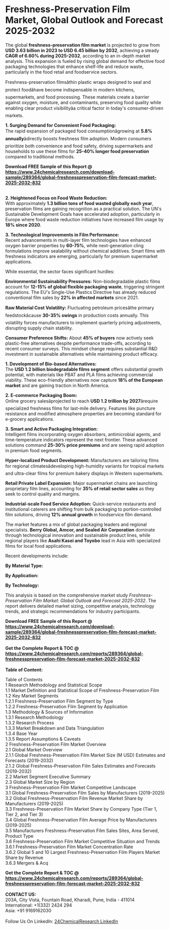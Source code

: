 <h1>Freshness-Preservation Film Market, Global Outlook and Forecast 2025-2032</h1><p>The global <strong>freshness-preservation film market</strong> is projected to grow from <strong>USD 3.63 billion in 2023 to USD 6.45 billion by 2032</strong>, achieving a steady <strong>CAGR of 6.60% during 2025-2032</strong>, according to an in-depth market analysis. This expansion is fueled by rising global demand for effective food packaging technologies that enhance shelf-life and reduce waste, particularly in the food retail and foodservice sectors.</p><p>Freshness-preservation filmsâthin plastic wraps designed to seal and protect foodâhave become indispensable in modern kitchens, supermarkets, and food processing. These materials create a barrier against oxygen, moisture, and contaminants, preserving food quality while enabling clear product visibilityâa critical factor in today's consumer-driven markets.</p><p><strong>1. Surging Demand for Convenient Food Packaging:</strong><br>
The rapid expansion of packaged food consumptionâgrowing at <strong>5.8% annually</strong>âdirectly boosts freshness film adoption. Modern consumers prioritize both convenience and food safety, driving supermarkets and households to use these films for <strong>25-40% longer food preservation</strong> compared to traditional methods.</p><div><b>Download FREE Sample of this Report @ 
            <a href="https://www.24chemicalresearch.com/download-sample/289364/global-freshnesspreservation-film-forecast-market-2025-2032-832">
            https://www.24chemicalresearch.com/download-sample/289364/global-freshnesspreservation-film-forecast-market-2025-2032-832</a></b></div><br><p><strong>2. Heightened Focus on Food Waste Reduction:</strong><br>
With approximately <strong>1.3 billion tons of food wasted globally each year</strong>, preservation films are gaining recognition as a practical solution. The UN's Sustainable Development Goals have accelerated adoption, particularly in Europe where food waste reduction initiatives have increased film usage by <strong>18% since 2020</strong>.</p><p><strong>3. Technological Improvements in Film Performance:</strong><br>
Recent advancements in multi-layer film technologies have enhanced oxygen barrier properties by <strong>60-75%</strong>, while next-generation cling formulations improve sealability without chemical additives. Smart films with freshness indicators are emerging, particularly for premium supermarket applications.</p><p>While essential, the sector faces significant hurdles:</p><p><strong>Environmental Sustainability Pressures:</strong> Non-biodegradable plastic films account for <strong>12-15% of global flexible packaging waste</strong>, triggering stringent regulations. The EU's Single-Use Plastics Directive has already reduced conventional film sales by <strong>22% in affected markets</strong> since 2021.</p><p><strong>Raw Material Cost Volatility:</strong> Fluctuating petroleum pricesâthe primary feedstockâcause <strong>30-35% swings</strong> in production costs annually. This volatility forces manufacturers to implement quarterly pricing adjustments, disrupting supply chain stability.</p><p><strong>Consumer Preference Shifts:</strong> About <strong>45% of buyers</strong> now actively seek plastic-free alternatives despite performance trade-offs, according to recent consumer surveys. This mindset change requires substantial R&amp;D investment in sustainable alternatives while maintaining product efficacy.</p><p><strong>1. Development of Bio-based Alternatives:</strong><br>
The <strong>USD 1.2 billion biodegradable films segment</strong> offers substantial growth potential, with materials like PBAT and PLA films achieving commercial viability. These eco-friendly alternatives now capture <strong>18% of the European market</strong> and are gaining traction in North America.</p><p><strong>2. E-commerce Packaging Boom:</strong><br>
Online grocery salesâprojected to reach <strong>USD 1.2 trillion by 2027</strong>ârequire specialized freshness films for last-mile delivery. Features like puncture resistance and modified atmosphere properties are becoming standard for e-grocery applications.</p><p><strong>3. Smart and Active Packaging Integration:</strong><br>
Intelligent films incorporating oxygen absorbers, antimicrobial agents, and time-temperature indicators represent the next frontier. These advanced solutions command <strong>25-30% price premiums</strong> and are seeing rapid adoption in premium food segments.</p><p><strong>Hyper-localized Product Development:</strong> Manufacturers are tailoring films for regional climatesâdeveloping high-humidity variants for tropical markets and ultra-clear films for premium bakery displays in Western supermarkets.</p><p><strong>Retail Private Label Expansion:</strong> Major supermarket chains are launching proprietary film lines, accounting for <strong>35% of retail sector sales</strong> as they seek to control quality and margins.</p><p><strong>Industrial-scale Food Service Adoption:</strong> Quick-service restaurants and institutional caterers are shifting from bulk packaging to portion-controlled film solutions, driving <strong>12% annual growth</strong> in foodservice film demand.</p><p>The market features a mix of global packaging leaders and regional specialists. <strong>Berry Global, Amcor, and Sealed Air Corporation</strong> dominate through technological innovation and sustainable product lines, while regional players like <strong>Asahi Kasei and Toyobo</strong> lead in Asia with specialized films for local food applications.</p><p>Recent developments include:</p><p><strong>By Material Type:</strong></p><p><strong>By Application:</strong></p><p><strong>By Technology:</strong></p><p>This analysis is based on the comprehensive market study <em>Freshness-Preservation Film Market: Global Outlook and Forecast 2025-2032</em>. The report delivers detailed market sizing, competitive analysis, technology trends, and strategic recommendations for industry participants.</p><div><b>Download FREE Sample of this Report @ 
            <a href="https://www.24chemicalresearch.com/download-sample/289364/global-freshnesspreservation-film-forecast-market-2025-2032-832">
            https://www.24chemicalresearch.com/download-sample/289364/global-freshnesspreservation-film-forecast-market-2025-2032-832</a></b></div><br><div><b>Get the Complete Report & TOC @ 
            <a href="https://www.24chemicalresearch.com/reports/289364/global-freshnesspreservation-film-forecast-market-2025-2032-832">
            https://www.24chemicalresearch.com/reports/289364/global-freshnesspreservation-film-forecast-market-2025-2032-832</a></b></div><br>
            <b>Table of Content:</b><p>Table of Contents<br />
1 Research Methodology and Statistical Scope<br />
1.1 Market Definition and Statistical Scope of Freshness-Preservation Film<br />
1.2 Key Market Segments<br />
1.2.1 Freshness-Preservation Film Segment by Type<br />
1.2.2 Freshness-Preservation Film Segment by Application<br />
1.3 Methodology & Sources of Information<br />
1.3.1 Research Methodology<br />
1.3.2 Research Process<br />
1.3.3 Market Breakdown and Data Triangulation<br />
1.3.4 Base Year<br />
1.3.5 Report Assumptions & Caveats<br />
2 Freshness-Preservation Film Market Overview<br />
2.1 Global Market Overview<br />
2.1.1 Global Freshness-Preservation Film Market Size (M USD) Estimates and Forecasts (2019-2032)<br />
2.1.2 Global Freshness-Preservation Film Sales Estimates and Forecasts (2019-2032)<br />
2.2 Market Segment Executive Summary<br />
2.3 Global Market Size by Region<br />
3 Freshness-Preservation Film Market Competitive Landscape<br />
3.1 Global Freshness-Preservation Film Sales by Manufacturers (2019-2025)<br />
3.2 Global Freshness-Preservation Film Revenue Market Share by Manufacturers (2019-2025)<br />
3.3 Freshness-Preservation Film Market Share by Company Type (Tier 1, Tier 2, and Tier 3)<br />
3.4 Global Freshness-Preservation Film Average Price by Manufacturers (2019-2025)<br />
3.5 Manufacturers Freshness-Preservation Film Sales Sites, Area Served, Product Type<br />
3.6 Freshness-Preservation Film Market Competitive Situation and Trends<br />
3.6.1 Freshness-Preservation Film Market Concentration Rate<br />
3.6.2 Global 5 and 10 Largest Freshness-Preservation Film Players Market Share by Revenue<br />
3.6.3 Mergers & Acq</p><div><b>Get the Complete Report & TOC @ 
            <a href="https://www.24chemicalresearch.com/reports/289364/global-freshnesspreservation-film-forecast-market-2025-2032-832">
            https://www.24chemicalresearch.com/reports/289364/global-freshnesspreservation-film-forecast-market-2025-2032-832</a></b></div><br><b>CONTACT US:</b><br>
            203A, City Vista, Fountain Road, Kharadi, Pune, India - 411014<br>
            International: +1(332) 2424 294<br>
            Asia: +91 9169162030 <br><br>
            Follow Us On LinkedIn: <a href="https://www.linkedin.com/company/24chemicalresearch/">24ChemicalResearch LinkedIn</a>